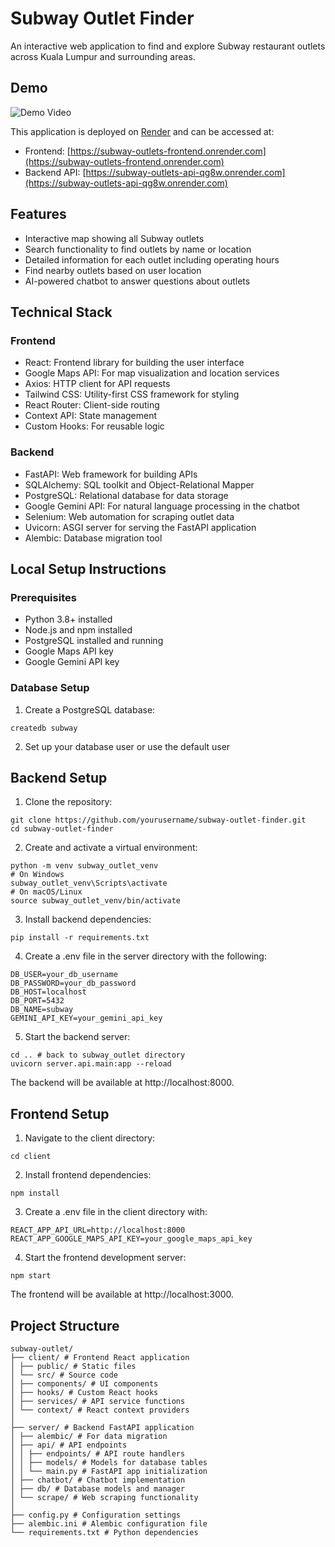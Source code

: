 # Subway Outlet Finder

An interactive web application to find and explore Subway restaurant outlets across Kuala Lumpur and surrounding areas.

## Demo

![Demo Video](./assets/demo.gif)

This application is deployed on [Render](https://render.com) and can be accessed at:

- Frontend: [https://subway-outlets-frontend.onrender.com](https://subway-outlets-frontend.onrender.com)
- Backend API: [https://subway-outlets-api-qg8w.onrender.com](https://subway-outlets-api-qg8w.onrender.com)

## Features

- Interactive map showing all Subway outlets
- Search functionality to find outlets by name or location
- Detailed information for each outlet including operating hours
- Find nearby outlets based on user location
- AI-powered chatbot to answer questions about outlets

## Technical Stack

### Frontend

- React: Frontend library for building the user interface
- Google Maps API: For map visualization and location services
- Axios: HTTP client for API requests
- Tailwind CSS: Utility-first CSS framework for styling
- React Router: Client-side routing
- Context API: State management
- Custom Hooks: For reusable logic

### Backend

- FastAPI: Web framework for building APIs
- SQLAlchemy: SQL toolkit and Object-Relational Mapper
- PostgreSQL: Relational database for data storage
- Google Gemini API: For natural language processing in the chatbot
- Selenium: Web automation for scraping outlet data
- Uvicorn: ASGI server for serving the FastAPI application
- Alembic: Database migration tool

## Local Setup Instructions

### Prerequisites

- Python 3.8+ installed
- Node.js and npm installed
- PostgreSQL installed and running
- Google Maps API key
- Google Gemini API key

### Database Setup

1. Create a PostgreSQL database:

```
createdb subway
```

2. Set up your database user or use the default user

## Backend Setup

1. Clone the repository:

```
git clone https://github.com/yourusername/subway-outlet-finder.git
cd subway-outlet-finder
```

2. Create and activate a virtual environment:

```
python -m venv subway_outlet_venv
# On Windows
subway_outlet_venv\Scripts\activate
# On macOS/Linux
source subway_outlet_venv/bin/activate
```

3. Install backend dependencies:

```
pip install -r requirements.txt
```

4. Create a .env file in the server directory with the following:

```
DB_USER=your_db_username
DB_PASSWORD=your_db_password
DB_HOST=localhost
DB_PORT=5432
DB_NAME=subway
GEMINI_API_KEY=your_gemini_api_key
```

5. Start the backend server:

```
cd .. # back to subway_outlet directory
uvicorn server.api.main:app --reload
```

The backend will be available at http://localhost:8000.

## Frontend Setup

1. Navigate to the client directory:

```
cd client
```

2. Install frontend dependencies:

```
npm install
```

3. Create a .env file in the client directory with:

```
REACT_APP_API_URL=http://localhost:8000
REACT_APP_GOOGLE_MAPS_API_KEY=your_google_maps_api_key
```

4. Start the frontend development server:

```
npm start
```

The frontend will be available at http://localhost:3000.

## Project Structure

```
subway-outlet/
├── client/ # Frontend React application
│ ├── public/ # Static files
│ └── src/ # Source code
│ ├── components/ # UI components
│ ├── hooks/ # Custom React hooks
│ ├── services/ # API service functions
│ └── context/ # React context providers
│
├── server/ # Backend FastAPI application
│ ├── alembic/ # For data migration
│ ├── api/ # API endpoints
│ │ ├── endpoints/ # API route handlers
│ │ ├── models/ # Models for database tables
│ │ └── main.py # FastAPI app initialization
│ ├── chatbot/ # Chatbot implementation
│ ├── db/ # Database models and manager
│ └── scrape/ # Web scraping functionality
│
├── config.py # Configuration settings
├── alembic.ini # Alembic configuration file
└── requirements.txt # Python dependencies
```
